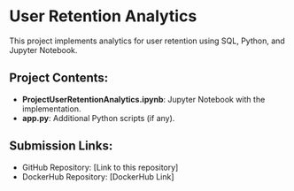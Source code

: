 # User Retention Analytics
This project implements analytics for user retention using SQL, Python, and Jupyter Notebook.

## Project Contents:
- **ProjectUserRetentionAnalytics.ipynb**: Jupyter Notebook with the implementation.
- **app.py**: Additional Python scripts (if any).

## Submission Links:
- GitHub Repository: [Link to this repository]
- DockerHub Repository: [DockerHub Link]

